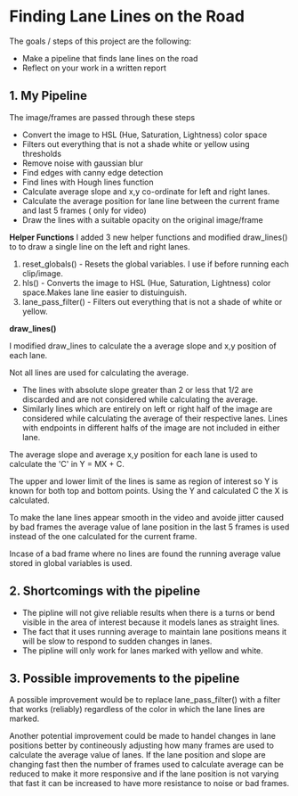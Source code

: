 # **Finding Lane Lines on the Road** 
The goals / steps of this project are the following:
* Make a pipeline that finds lane lines on the road
* Reflect on your work in a written report

## 1. My Pipeline

The image/frames are passed through these steps
* Convert the image to HSL (Hue, Saturation, Lightness) color space
* Filters out everything that is not a shade white or yellow using thresholds
* Remove noise with gaussian blur
* Find edges with canny edge detection
* Find lines with Hough lines function 
* Calculate average slope and x,y co-ordinate for left and right lanes.
* Calculate the average position for lane line between the current frame and last 5 frames ( only for video) 
* Draw the lines with a suitable opacity on the original image/frame

**Helper Functions** 
I added 3 new helper functions and modified draw_lines() to to draw a single line on the left and right lanes.

1. reset_globals() - Resets the global variables. I use if before running each clip/image.
2. hls() - Converts the image to HSL (Hue, Saturation, Lightness) color space.Makes lane line easier to distuinguish.
3. lane_pass_filter() - Filters out everything that is not a shade of white or yellow.

**draw_lines()**

I modified draw_lines to calculate the a average slope and x,y position of each lane.

Not all lines are used for calculating the average.
* The lines with absolute slope greater than 2 or less that 1/2 are discarded and are not considered while calculating the average.
* Similarly lines which are entirely on left or right half of the image are considered while calculating the average of their respective lanes. Lines with endpoints in different halfs of the image are not included in either lane.

The average slope and average x,y position for each lane is used to calculate the 'C' in Y = MX + C.

The upper and lower limit of the lines is same as region of interest so Y is known for both top and bottom points. Using the Y and calculated C the X is calculated. 

To make the lane lines appear smooth in the video and avoide jitter caused by bad frames the average value of lane position in the last 5 frames is used instead of the one calculated for the current frame.

Incase of a bad frame where no lines are found the running average value stored in global variables is used.


## 2. Shortcomings with the pipeline

* The pipline will not give reliable results when there is a turns or bend visible in the area of interest because it models lanes as straight lines.
* The fact that it uses running average to maintain lane positions means it will be slow to respond to sudden changes in lanes.
* The pipline will only work for lanes marked with yellow and white.



## 3. Possible improvements to the pipeline

A possible improvement would be to replace lane_pass_filter() with a filter that works (reliably) regardless of the color in which the lane lines are marked.

Another potential improvement could be made to handel changes in lane positions better by contineously adjusting how many frames are used to calculate the average value of lanes. If the lane position and slope are changing fast then the number of frames used to calculate average can be reduced to make it more responsive and if the lane position is not varying that fast it can be increased to have more resistance to noise or bad frames.      

